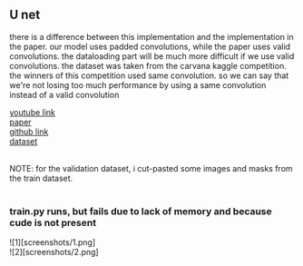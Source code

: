 ## U net

there is a difference between this implementation and the implementation in the paper. our model uses padded convolutions, while the paper uses valid convolutions.
the dataloading part will be much more difficult if we use valid convolutions. the dataset was taken from the carvana kaggle competition. the winners of this competition used 
same convolution. so we can say that we're not losing too much performance by using a same convolution instead of a valid convolution<br>

[youtube link](https://www.youtube.com/watch?v=IHq1t7NxS8k)<br>
[paper](https://arxiv.org/abs/1505.04597)<br>
[github link](https://github.com/aladdinpersson/Machine-Learning-Collection/tree/master/ML/Pytorch/image_segmentation/semantic_segmentation_unet)<br>
[dataset](https://www.kaggle.com/competitions/carvana-image-masking-challenge/data)<br><br>

NOTE: for the validation dataset, i cut-pasted some images and masks from the train dataset.<br><br>


### train.py runs, but fails due to lack of memory and because cude is not present
![1][screenshots/1.png]<br>
![2][screenshots/2.png]<br>
